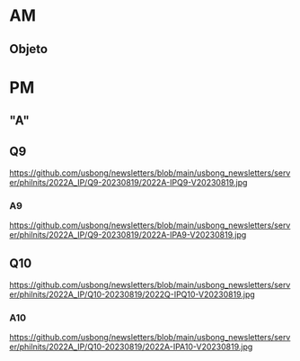 # AM

## Objeto

# PM

## "A"

## Q9

https://github.com/usbong/newsletters/blob/main/usbong_newsletters/server/philnits/2022A_IP/Q9-20230819/2022A-IPQ9-V20230819.jpg

### A9

https://github.com/usbong/newsletters/blob/main/usbong_newsletters/server/philnits/2022A_IP/Q9-20230819/2022A-IPA9-V20230819.jpg

## Q10

https://github.com/usbong/newsletters/blob/main/usbong_newsletters/server/philnits/2022A_IP/Q10-20230819/2022Q-IPQ10-V20230819.jpg

### A10

https://github.com/usbong/newsletters/blob/main/usbong_newsletters/server/philnits/2022A_IP/Q10-20230819/2022A-IPA10-V20230819.jpg
